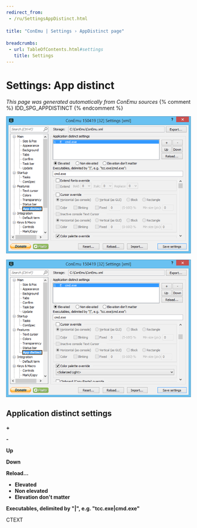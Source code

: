 ```yaml
---
redirect_from:
 - /ru/SettingsAppDistinct.html

title: "ConEmu | Settings › AppDistinct page"

breadcrumbs:
 - url: TableOfContents.html#settings
   title: Settings
---
```


# Settings: App distinct

*This page was generated automatically from ConEmu sources*
{% comment %} IDD_SPG_APPDISTINCT {% endcomment %}

![ConEmu Settings: App distinct](/img/Settings-AppDistinct.png)

![ConEmu Settings: App distinct](/img/Settings-AppDistinct2.png)



## Application distinct settings



**+** 

**-** 



**Up** 

**Down** 

**Reload...** 


* **Elevated**
* **Non elevated**
* **Elevation don't matter**




**Executables, delimited by "|", e.g. "tcc.exe|cmd.exe"** 

CTEXT



